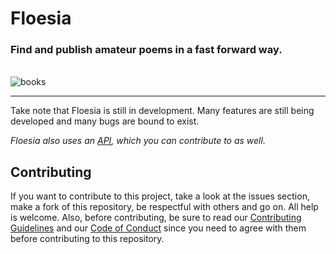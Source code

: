 # Floesia
### Find and publish amateur poems in a fast forward way.

<br/>
<img src="https://media.giphy.com/media/3o7btW1Js39uJ23LAA/giphy.gif" alt="books">

---

Take note that Floesia is still in development. Many features are still being developed and many bugs are bound to exist.

*Floesia also uses an [API](https://github.com/raymag/floesia-api), which you can contribute to as well.*

## Contributing
If you want to contribute to this project, take a look at the issues section, make a fork of this repository, be respectful with others and go on. All help is welcome. 
Also, before contributing, be sure to read our [Contributing Guidelines](https://github.com/raymag/floesia/blob/main/CONTRIBUTING.md) and our [Code of Conduct](https://github.com/raymag/floesia/blob/main/CODE_OF_CONDUCT.md) since you need to agree with them before contributing to this repository.
